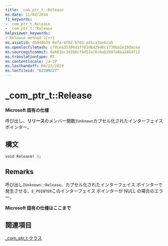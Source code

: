```yaml
---
title: _com_ptr_t::Release
ms.date: 11/04/2016
f1_keywords:
- _com_ptr_t.Release
- _com_ptr_t::Release
helpviewer_keywords:
- Release method [C++]
ms.assetid: db448b34-0efa-4f02-b701-ad1ca3ae6ca5
ms.openlocfilehash: cf4cea35386d1f781d6d2946c1730ba2e18dacea
ms.sourcegitcommit: 0ab61bc3d2b6cfbd52a16c6ab2b97a8ea1864f12
ms.translationtype: MT
ms.contentlocale: ja-JP
ms.lasthandoff: 04/23/2019
ms.locfileid: "62399227"
---
```

# <a name="comptrtrelease"></a>_com_ptr_t::Release

**Microsoft 固有の仕様**

呼び出し、**リリース**のメンバー関数`IUnknown`カプセル化されたインターフェイス ポインター。

## <a name="syntax"></a>構文

```
void Release( );
```

## <a name="remarks"></a>Remarks

呼び出し`IUnknown::Release`、カプセル化されたインターフェイス ポインターで発生させる、`E_POINTER`このインターフェイス ポインターが NULL の場合のエラー。

**Microsoft 固有の仕様はここまで**

## <a name="see-also"></a>関連項目

[_com_ptr_t クラス](../cpp/com-ptr-t-class.md)
